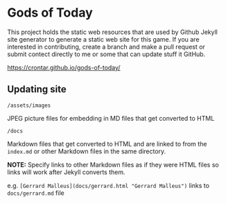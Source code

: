 # Gods of Today

This project holds the static web resources that are used by Github Jekyll site generator to generate a 
static web site for this game.  If you are interested in contributing, create a branch and make a pull request
or submit contect directly to me or some that can update stuff it GitHub.

https://crontar.github.io/gods-of-today/

## Updating site

`/assets/images`

JPEG picture files for embedding in MD files that get converted to HTML

`/docs`

Markdown files that get converted to HTML and are linked to from the `index.md` or other Markdown files in the
same directory.

**NOTE:** Specify links to other Markdown files as if they were HTML files so links will work after Jekyll 
converts them.

e.g. `[Gerrard Malleus](docs/gerrard.html "Gerrard Malleus")` links to `docs/gerrard.md` file